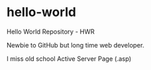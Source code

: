 # hello-world
Hello World Repository - HWR

Newbie to GitHub but long time web developer.

I miss old school Active Server Page (.asp)
